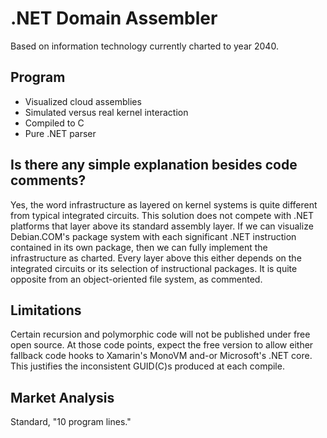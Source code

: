 # .NET Domain Assembler
Based on information technology currently charted to year 2040.

## Program
* Visualized cloud assemblies
* Simulated versus real kernel interaction
* Compiled to C
* Pure .NET parser

## Is there any simple explanation besides code comments?
Yes, the word infrastructure as layered on kernel systems is quite different from typical integrated circuits. This solution does not compete with .NET platforms that layer above its standard assembly layer. If we can visualize Debian.COM's package system with each significant .NET instruction contained in its own package, then we can fully implement the infrastructure as charted. Every layer above this either depends on the integrated circuits or its selection of instructional packages. It is quite opposite from an object-oriented file system, as commented.

## Limitations
Certain recursion and polymorphic code will not be published under free open source. At those code points, expect the free version to allow either fallback code hooks to Xamarin's MonoVM and-or Microsoft's .NET core. This justifies the inconsistent GUID(C)s produced at each compile.

## Market Analysis
Standard, "10 program lines."


###
